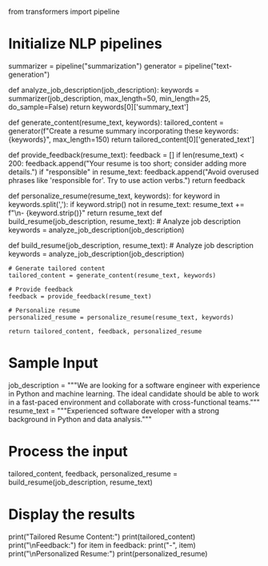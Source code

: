 from transformers import pipeline

# Initialize NLP pipelines
summarizer = pipeline("summarization")
generator = pipeline("text-generation")

def analyze_job_description(job_description):
    keywords = summarizer(job_description, max_length=50, min_length=25, do_sample=False)
    return keywords[0]['summary_text']

def generate_content(resume_text, keywords):
    tailored_content = generator(f"Create a resume summary incorporating these keywords: {keywords}", max_length=150)
    return tailored_content[0]['generated_text']

def provide_feedback(resume_text):
    feedback = []
    if len(resume_text) < 200:
        feedback.append("Your resume is too short; consider adding more details.")
    if "responsible" in resume_text:
        feedback.append("Avoid overused phrases like 'responsible for'. Try to use action verbs.")
    return feedback

def personalize_resume(resume_text, keywords):
    for keyword in keywords.split(','):
        if keyword.strip() not in resume_text:
            resume_text += f"\n- {keyword.strip()}"
    return resume_text
def build_resume(job_description, resume_text):
    # Analyze job description
    keywords = analyze_job_description(job_description)

   def build_resume(job_description, resume_text):
    # Analyze job description
    keywords = analyze_job_description(job_description)

    # Generate tailored content
    tailored_content = generate_content(resume_text, keywords)

    # Provide feedback
    feedback = provide_feedback(resume_text)

    # Personalize resume
    personalized_resume = personalize_resume(resume_text, keywords)

    return tailored_content, feedback, personalized_resume
# Sample Input
job_description = """We are looking for a software engineer with experience in Python and machine learning. The ideal candidate should be able to work in a fast-paced environment and collaborate with cross-functional teams."""
resume_text = """Experienced software developer with a strong background in Python and data analysis."""

# Process the input
tailored_content, feedback, personalized_resume = build_resume(job_description, resume_text)

# Display the results
print("Tailored Resume Content:")
print(tailored_content)
print("\nFeedback:")
for item in feedback:
    print("-", item)
print("\nPersonalized Resume:")
print(personalized_resume)
